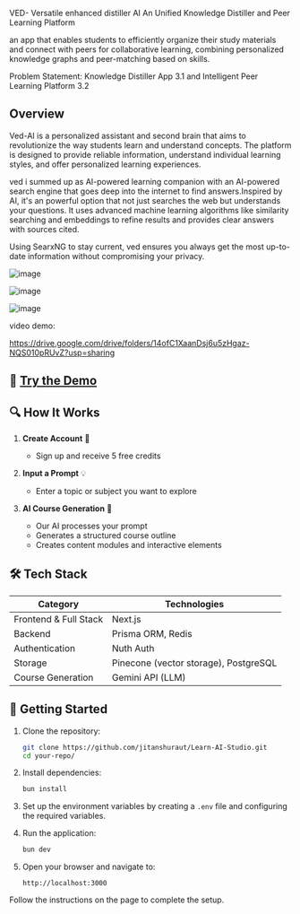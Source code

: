 VED- Versatile enhanced distiller AI 
An Unified Knowledge Distiller and Peer Learning Platform

an app that enables students to efficiently organize their study materials and connect with peers for collaborative learning, combining personalized knowledge graphs and peer-matching based on skills.

 Problem Statement: Knowledge Distiller App 3.1 and  Intelligent Peer Learning Platform 3.2

## Overview
Ved-AI is a personalized assistant and second brain that aims to revolutionize the way students learn and understand concepts. The platform is designed to provide reliable information, understand individual learning styles, and offer personalized learning experiences.

ved i summed up as AI-powered learning companion with an AI-powered search engine that goes deep into the internet to find answers.Inspired by AI, it's an powerful option that not just searches the web but understands your questions. It uses advanced machine learning algorithms like similarity searching and embeddings to refine results and provides clear answers with sources cited.

Using SearxNG to stay current, ved ensures you always get the most up-to-date information without compromising your privacy.


 ![image](https://github.com/user-attachments/assets/2f111c2d-f95e-46c4-ab77-c83bb1b62724)


 ![image](https://github.com/user-attachments/assets/6624c66b-b8db-4a97-8028-83cc543ba09f)

![image](https://github.com/user-attachments/assets/483b4500-0b26-4996-afcb-2f5329c0c7c5)


 video demo:

https://drive.google.com/drive/folders/14ofC1XaanDsj6u5zHgaz-NQS010pRUvZ?usp=sharing

## 🌟 [Try the Demo](https://learn-ai-studio.vercel.app/)

## 🔍 How It Works

1. **Create Account** 📝
   - Sign up and receive 5 free credits

2. **Input a Prompt** 💡
   - Enter a topic or subject you want to explore

3. **AI Course Generation** 🤖
   - Our AI processes your prompt
   - Generates a structured course outline
   - Creates content modules and interactive elements

## 🛠️ Tech Stack

| Category | Technologies |
|----------|--------------|
| Frontend & Full Stack | Next.js |
| Backend | Prisma ORM, Redis |
| Authentication | Nuth Auth |
| Storage | Pinecone (vector storage), PostgreSQL |
| Course Generation | Gemini API (LLM) |


## 🚀 Getting Started

1. Clone the repository:
    ```bash
    git clone https://github.com/jitanshuraut/Learn-AI-Studio.git
    cd your-repo/
    ```

2. Install dependencies:
    ```bash
    bun install
    ```

3. Set up the environment variables by creating a `.env` file and configuring the required variables.

4. Run the application:
    ```bash
    bun dev
    ```

5. Open your browser and navigate to:
    ```url
    http://localhost:3000
    ```

Follow the instructions on the page to complete the setup.
